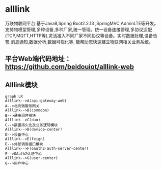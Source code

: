 # alllink
万联物联网平台
基于Java8,Spring Boot2.2.13 ,SpringMVC,AdminLTE等开发。支持物模型管理,多种设备,多种厂家,统一管理。统一设备连接管理,多协议适配(TCP,MQTT,HTTP等),灵活接入不同厂家不同协议等设备。实时数据处理,设备告警,消息通知,数据分析,数据可视化等, 能帮助您快速建立物联网相关业务系统。

平台Web端代码地址：https://github.com/beidouiot/alllink-web
---
Alllink模块
---
~~~mermaid
graph LR
Alllink-->A(api-gateway-web)
A-->北向微服务网关
Alllink-->B(commoon)
B-->通用组件模块
Alllink-->C(dao)
C-->数据持久化及业务逻辑模块
Alllink-->D(device-center)
D-->设备中心
Alllink-->E(feign)
E-->外部调用接口模块
Alllink-->F(oauth2-auth-server-center)
F-->OAuth2认证中心
Alllink-->G(user-center)
G-->用户中心
~~~
